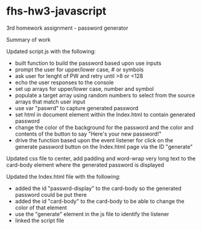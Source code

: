 # fhs-hw3-javascript
3rd homework assignment - password generator


Summary of work

Updated script.js with the following:

* built function to build the password based upon use inputs
* prompt the user for upper/lower case, # or symbols
* ask user for lenght of PW and retry until >8 or <128 
* echo the user responses to the console
* set up arrays for upper/lower case, number and symbol
* populate a target array using random numbers to select from the source arrays that match user input
* use var "paswrd" to capture generated password 
* set html in document element within the Index.html to contain generated password
* change the color of the background for the password and the color and contents of the button to say "Here's your new password!" 
* drive the function based upon the event listener for click on the generate password button on the Index.html page via the ID "generate" 

Updated css file to center, add padding and word-wrap very long text to the card-body element where the generated password is displayed 

Updated the Index.html file with the following:

* added the id "passwrd-display" to the card-body so the generated password could be put there
* added the id "card-body" to the card-body to be able to change the color of that element
* use the "generate" element in the js file to identify the listener
* linked the script file
   
